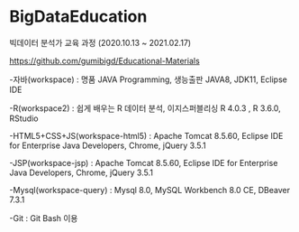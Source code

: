 # BigDataEducation

빅데이터 분석가 교육 과정 (2020.10.13 ~ 2021.02.17)

https://github.com/gumibigd/Educational-Materials

-자바(workspace) : 명품 JAVA Programming, 생능출판
JAVA8, JDK11, Eclipse IDE

-R(workspace2) : 쉽게 배우는 R 데이터 분석, 이지스퍼블리싱
R 4.0.3 , R 3.6.0, RStudio

-HTML5+CSS+JS(workspace-html5) : Apache Tomcat 8.5.60, Eclipse IDE for Enterprise Java Developers, Chrome, jQuery 3.5.1

-JSP(workspace-jsp) : Apache Tomcat 8.5.60, Eclipse IDE for Enterprise Java Developers, Chrome, jQuery 3.5.1

-Mysql(workspace-query) : Mysql 8.0, MySQL Workbench 8.0 CE, DBeaver 7.3.1

-Git : Git Bash 이용
